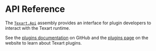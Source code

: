 # API Reference

The [`Texart.Api`](xref:Texart.Api) assembly provides an interface for plugin developers to interact with the Texart runtime.

See the [plugins documentation](https://github.com/Texart/Texart/blob/master/doc/plugins.md) on GitHub and the [plugins page](TODO) on the website to learn about Texart plugins.

